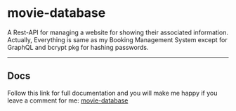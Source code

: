 # movie-database
A Rest-API for managing a website for showing their associated information.
Actually, Everything is same as my Booking Management System except for GraphQL and bcrypt pkg for hashing passwords.

***

## Docs 
Follow this link for full documentation and you will make me happy if you leave a comment for me: [movie-database](https://gist.github.com/DapperBlondie/84fade2650e7eddb42474bab97af7b46)
